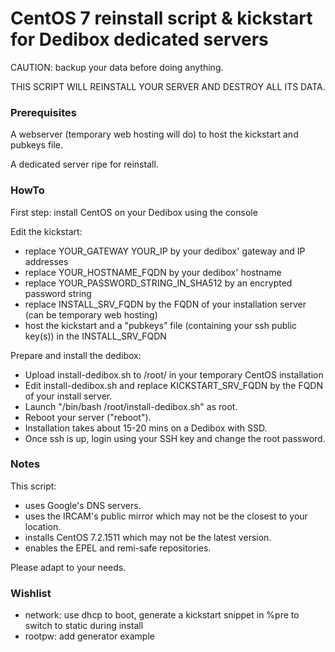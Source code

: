 
# CentOS 7 reinstall script & kickstart for Dedibox dedicated servers

CAUTION: backup your data before doing anything.

THIS SCRIPT WILL REINSTALL YOUR SERVER AND DESTROY ALL ITS DATA.


### Prerequisites

A webserver (temporary web hosting will do) to host the kickstart and pubkeys file.

A dedicated server ripe for reinstall.


### HowTo

First step: install CentOS on your Dedibox using the console

Edit the kickstart:
* replace YOUR_GATEWAY YOUR_IP by your dedibox' gateway and IP addresses
* replace YOUR_HOSTNAME_FQDN by your dedibox' hostname
* replace YOUR_PASSWORD_STRING_IN_SHA512 by an encrypted password string 
* replace INSTALL_SRV_FQDN by the FQDN of your installation server (can be temporary web hosting)
* host the kickstart and a "pubkeys" file (containing your ssh public key(s)) in the INSTALL_SRV_FQDN

Prepare and install the dedibox:
* Upload install-dedibox.sh to /root/ in your temporary CentOS installation
* Edit install-dedibox.sh and replace KICKSTART_SRV_FQDN by the FQDN of your install server.
* Launch "/bin/bash /root/install-dedibox.sh" as root.
* Reboot your server ("reboot").
* Installation takes about 15-20 mins on a Dedibox with SSD.
* Once ssh is up, login using your SSH key and change the root password.


### Notes

This script:
* uses Google's DNS servers.
* uses the IRCAM's public mirror which may not be the closest to your location.
* installs CentOS 7.2.1511 which may not be the latest version.
* enables the EPEL and remi-safe repositories.

Please adapt to your needs.


### Wishlist

* network: use dhcp to boot, generate a kickstart snippet in %pre to switch to static during install
* rootpw: add generator example

